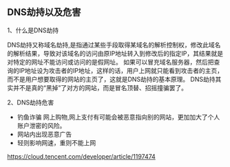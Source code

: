 ## DNS劫持以及危害

1、什么是DNS劫持 

DNS劫持又称域名劫持,是指通过某些手段取得某域名的解析控制权，修改此域名的解析结果，导致对该域名的访问由原IP地址转入到修改后的指定IP，其结果就是对特定的网址不能访问或访问的是假网址。 如果可以冒充域名服务器，然后把查询的IP地址设为攻击者的IP地址，这样的话，用户上网就只能看到攻击者的主页，而不是用户想要取得的网站的主页了，这就是DNS劫持的基本原理。 DNS劫持其实并不是真的“黑掉”了对方的网站，而是冒名顶替、招摇撞骗罢了。 

2、DNS劫持危害

- 钓鱼诈骗 网上购物,网上支付有可能会被恶意指向别的网站，更加加大了个人账户泄密的风险。
- 网站内出现恶意广告
- 轻则影响网速，重则不能上网





https://cloud.tencent.com/developer/article/1197474